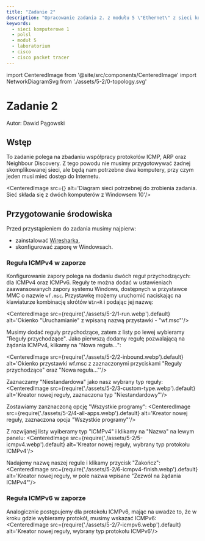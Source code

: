 ```yaml
---
title: "Zadanie 2"
description: "Opracowanie zadania 2. z modułu 5 \"Ethernet\" z sieci komputerowych 1"
keywords: 
  - sieci komputerowe 1
  - polsl
  - moduł 5
  - laboratorium
  - cisco
  - cisco packet tracer
---
```


import CenteredImage from '@site/src/components/CenteredImage'
import NetworkDiagramSvg from './assets/5-2/0-topology.svg'

# Zadanie 2
Autor: Dawid Pągowski

## Wstęp
To zadanie polega na zbadaniu współpracy protokołów ICMP, ARP oraz Neighbour Discovery.
Z tego powodu nie musimy przygotowywać żadnej skomplikowanej sieci, ale będą nam potrzebne dwa 
komputery, przy czym jeden musi mieć dostęp do Internetu.

<CenteredImage 
  src={<NetworkDiagramSvg/>} 
  alt='Diagram sieci potrzebnej do zrobienia zadania. Sieć składa się z dwóch komputerów z Windowsem 10'/>

## Przygotowanie środowiska
Przed przystąpieniem do zadania musimy najpierw:
- zainstalować [Wiresharka](https://www.wireshark.org),
- skonfigurować zaporę w Windowsach.

### Reguła ICMPv4 w zaporze
Konfigurowanie zapory polega na dodaniu dwóch reguł przychodzących: dla ICMPv4 oraz ICMPv6.
Reguły te można dodać w ustawieniach zaawansowanych zapory systemu Windows, dostępnych 
w przystawce MMC o nazwie `wf.msc`. Przystawkę możemy uruchomić naciskając na klawiaturze
kombinację skrótów `Win+R` i podając jej nazwę:

<CenteredImage 
  src={require('./assets/5-2/1-run.webp').default} 
  alt='Okienko "Uruchamianie" z wpisaną nazwą przystawki - "wf.msc"'/>

Musimy dodać reguły przychodzące, zatem z listy po lewej wybieramy "Reguły przychodzące".
Jako pierwszą dodamy regułę pozwalającą na żądania ICMPv4, klikamy na "Nowa reguła...":

<CenteredImage 
  src={require('./assets/5-2/2-inbound.webp').default} 
  alt='Okienko przystawki wf.msc z zaznaczonymi przyciskami "Reguły przychodzące" oraz "Nowa reguła..."'/>

Zaznaczamy "Niestandardowa" jako nasz wybrany typ reguły:
<CenteredImage 
  src={require('./assets/5-2/3-custom-type.webp').default} 
  alt='Kreator nowej reguły, zaznaczona typ "Niestandardowy"'/>

Zostawiamy zanznaczoną opcję "Wszystkie programy":
<CenteredImage 
  src={require('./assets/5-2/4-all-apps.webp').default} 
  alt='Kreator nowej reguły, zaznaczona opcja "Wszystkie programy"'/>

Z rozwijanej listy wyiberamy typ "ICMPv4" i klikamy na "Nazwa" na lewym panelu:
<CenteredImage 
  src={require('./assets/5-2/5-icmpv4.webp').default} 
  alt='Kreator nowej reguły, wybrany typ protokołu ICMPv4'/>

Nadajemy nazwę naszej regule i klikamy przycisk "Zakończ":
<CenteredImage 
  src={require('./assets/5-2/6-icmpv4-finish.webp').default} 
  alt='Kreator nowej reguły, w pole nazwa wpisane "Zezwól na żądania ICMPv4"'/>

### Reguła ICMPv6 w zaporze
Analogicznie postępujemy dla protokołu ICMPv6, mając na uwadze to, że w kroku gdzie wybieramy protokół, musimy wskazać ICMPv6:
<CenteredImage 
  src={require('./assets/5-2/7-icmpv6.webp').default} 
  alt='Kreator nowej reguły, wybrany typ protokołu ICMPv6'/>

